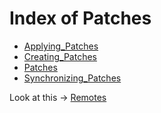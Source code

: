 # Index of Patches

- [Applying_Patches](Applying_Patches.md)
- [Creating_Patches](Creating_Patches.md)
- [Patches](Patches.md)
- [Synchronizing_Patches](Synchronizing_Patches.md)

Look at this -> [Remotes](../Remotes/Remotes.md)
